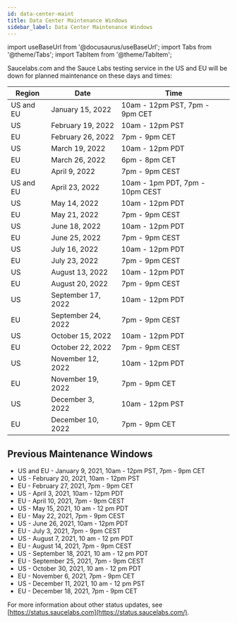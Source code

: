 ```yaml
---
id: data-center-maint
title: Data Center Maintenance Windows
sidebar_label: Data Center Maintenance Windows
---
```


import useBaseUrl from '@docusaurus/useBaseUrl';
import Tabs from '@theme/Tabs';
import TabItem from '@theme/TabItem';

Saucelabs.com and the Sauce Labs testing service in the US and EU will be down for planned maintenance on these days and times:

| Region | Date | Time |
|---|---|---|
| US and EU | January 15, 2022 | 10am - 12pm PST, 7pm - 9pm CET  |
| US  | February 19, 2022	  | 10am - 12pm PST  |
| EU  | February 26, 2022  | 7pm - 9pm CET  |
| US  | March 19, 2022  | 10am - 12pm PDT  |
| EU  | March 26, 2022  | 6pm - 8pm CET  |
| EU  | April 9, 2022 | 7pm - 9pm CEST |
| US and EU  | April 23, 2022  | 10am - 1pm PDT, 7pm - 10pm CEST  |
| US  | May 14, 2022  | 10am - 12pm PDT  |
| EU  | May 21, 2022  | 7pm - 9pm CEST  |
| US  | June 18, 2022  | 10am - 12pm PDT  |
| EU  | June 25, 2022  | 7pm - 9pm CEST  |
| US  | July 16, 2022  | 10am - 12pm PDT  |
| EU  | July 23, 2022  | 7pm - 9pm CEST  |
| US  | August 13, 2022  | 10am - 12pm PDT  |
| EU  | August 20, 2022  | 7pm - 9pm CEST  |
| US  | September 17, 2022  | 10am - 12pm PDT  |
| EU  | September 24, 2022  | 7pm - 9pm CEST  |
| US  | October 15, 2022  | 10am - 12pm PDT  |
| EU  | October 22, 2022  | 7pm - 9pm CEST  |
| US  | November 12, 2022  | 10am - 12pm PDT  |
| EU  | November 19, 2022  | 7pm - 9pm CET  |
| US  | December 3, 2022  | 10am - 12pm PST  |
| EU  | December 10, 2022  | 7pm - 9pm CET  |


## Previous Maintenance Windows
* US and EU - January 9, 2021, 10am - 12pm PST, 7pm - 9pm CET
* US - February 20, 2021, 10am - 12pm PST
* EU - February 27, 2021, 7pm - 9pm CET
* US - April 3, 2021, 10am - 12pm PDT
* EU - April 10, 2021, 7pm - 9pm CEST
* US - May 15, 2021, 10 am - 12 pm PDT
* EU - May 22, 2021, 7pm - 9pm CEST
* US - June 26, 2021, 10am - 12pm PDT
* EU - July 3, 2021, 7pm - 9pm CEST
* US - August 7, 2021, 10 am - 12 pm PDT
* EU - August 14, 2021, 7pm - 9pm CEST
* US - September 18, 2021, 10 am - 12 pm PDT
* EU - September 25, 2021, 7pm - 9pm CEST
* US - October 30, 2021, 10 am - 12 pm PDT
* EU - November 6, 2021, 7pm - 9pm CET
* US - December 11, 2021, 10 am - 12 pm PST
* EU - December 18, 2021, 7pm - 9pm CET


For more information about other status updates, see [https://status.saucelabs.com](https://status.saucelabs.com/).
